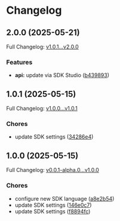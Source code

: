 # Changelog

## 2.0.0 (2025-05-21)

Full Changelog: [v1.0.1...v2.0.0](https://github.com/GouniManikumar12/admesh-python/compare/v1.0.1...v2.0.0)

### Features

* **api:** update via SDK Studio ([b439893](https://github.com/GouniManikumar12/admesh-python/commit/b439893d9a5f202ad3233c1fee87b5873fd56488))

## 1.0.1 (2025-05-15)

Full Changelog: [v1.0.0...v1.0.1](https://github.com/GouniManikumar12/admesh-python/compare/v1.0.0...v1.0.1)

### Chores

* update SDK settings ([34286e4](https://github.com/GouniManikumar12/admesh-python/commit/34286e42c6a5d189c37155c6f7473bc7353c323c))

## 1.0.0 (2025-05-15)

Full Changelog: [v0.0.1-alpha.0...v1.0.0](https://github.com/GouniManikumar12/admesh-python/compare/v0.0.1-alpha.0...v1.0.0)

### Chores

* configure new SDK language ([a8e2b54](https://github.com/GouniManikumar12/admesh-python/commit/a8e2b5416a53623b734ea1b461087ffbc9e87d56))
* update SDK settings ([146e0c7](https://github.com/GouniManikumar12/admesh-python/commit/146e0c7d7d4b7c9c60a23efec1aded91e1c2633d))
* update SDK settings ([f8894fc](https://github.com/GouniManikumar12/admesh-python/commit/f8894fc400a82aa9cd4179cb752b9ebe29c961bb))
